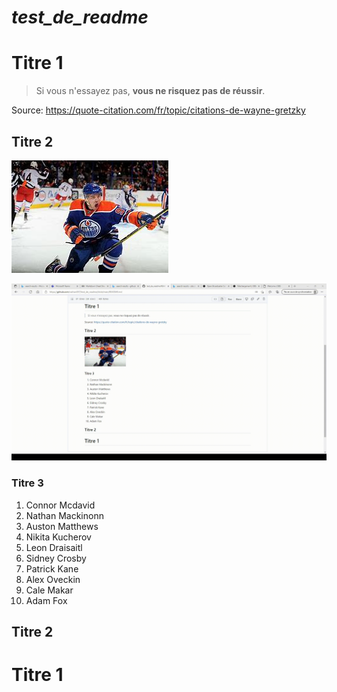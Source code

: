 # *test_de_readme*

# Titre 1
> Si vous n'essayez pas, **vous ne risquez pas de réussir**.


Source: https://quote-citation.com/fr/topic/citations-de-wayne-gretzky

## Titre 2

![lien vers photo ](medias/github.jfif)

![Lien vers la photo version gif](medias/github_gif.gif)

### Titre 3
1. Connor Mcdavid
2. Nathan Mackinonn
3. Auston Matthews
4. Nikita Kucherov
5. Leon Draisaitl
6. Sidney Crosby
7. Patrick Kane
8. Alex Oveckin
9. Cale Makar
10. Adam Fox

## Titre 2 

# Titre 1
